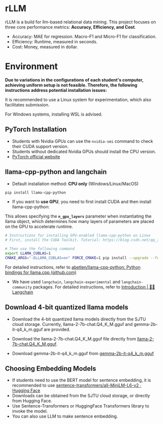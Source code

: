 # rLLM

rLLM is a build for llm-based relational data mining. This project focuses on three core performance metrics: **Accuracy, Efficiency, and Cost**.

- Accuracy: MAE for regression. Macro-F1 and Micro-F1 for classification.
- Efficiency: Runtime, measured in seconds.
- Cost: Money, measured in dollar.

# Environment

**Due to variations in the configurations of each student's computer, achieving uniform setup is not feasible. Therefore, the following instructions address potential installation issues:**

It is recommended to use a Linux system for experimentation, which also facilitates submission.

For Windows systems, installing WSL is advised.

## PyTorch Installation

- Students with Nvidia GPUs can use the `nvidia-smi` command to check their CUDA support version.
- Students without dedicated Nvidia GPUs should install the CPU version.
- [PyTorch official website](https://pytorch.org/)

## llama-cpp-python and langchain

- Default installation method: **CPU only** (Windows/Linux/MacOS)

```bash
pip install llama-cpp-python
```

- If you want to **use GPU**, you need to first install CUDA and then install llama-cpp-python:

This allows specifying the **`n_gpu_layers`** parameter when instantiating the llama object, which determines how many layers of parameters are placed on the GPU to accelerate runtime.

```bash
# Instructions for installing GPU-enabled llama-cpp-python on Linux
# First, install the CUDA Toolkit. Tutorial: https://blog.csdn.net/qq_32033383/article/details/135015041. CUDNN installation is not necessary.

# Then use the following command
export LLAMA_CUBLAS=1
CMAKE_ARGS="-DLLAMA_CUBLAS=on" FORCE_CMAKE=1 pip install --upgrade --force-reinstall llama-cpp-python --no-cache-dir
```

For detailed instructions, refer to [abetlen/llama-cpp-python: Python bindings for llama.cpp (github.com)](https://github.com/abetlen/llama-cpp-python)

- We have used `langchain`, `langchain-experimental` and `langchain-community` packages. For detailed instructions, refer to [Introduction | 🦜️🔗 Langchain](https://python.langchain.com/docs/get_started/introduction)

## Download 4-bit quantized llama models

- Download the 4-bit quantized llama models directly from the SJTU cloud storage. Currently, llama-2-7b-chat.Q4_K_M.gguf and gemma-2b-it-q4_k_m.gguf are provided.

- Download the llama-2-7b-chat.Q4_K_M.gguf file directly from [llama-2-7b-chat.Q4_K_M.gguf](https://huggingface.co/TheBloke/Llama-2-7B-Chat-GGUF/blob/main/llama-2-7b-chat.Q4_K_M.gguf). 
- Download gemma-2b-it-q4_k_m.gguf from [gemma-2b-it-q4_k_m.gguf](https://huggingface.co/lmstudio-ai/gemma-2b-it-GGUF/blob/main/gemma-2b-it-q4_k_m.gguf)

## Choosing Embedding Models

- If students need to use the BERT model for sentence embedding, it is recommended to use [sentence-transformers/all-MiniLM-L6-v2 · Hugging Face](https://huggingface.co/sentence-transformers/all-MiniLM-L6-v2)
- Downloads can be obtained from the SJTU cloud storage, or directly from Hugging Face.
- Use Sentence-Transformers or HuggingFace Transformers library to invoke the model.
- You can also use LLM to make sentence embedding.
